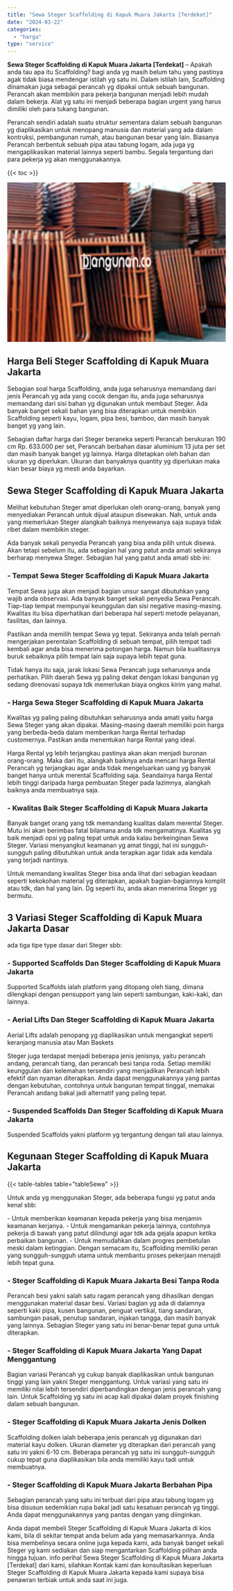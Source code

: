 ```yaml
---
title: "Sewa Steger Scaffolding di Kapuk Muara Jakarta [Terdekat]"
date: "2024-03-22"
categories: 
  - "harga"
type: "service"
---
```


**Sewa Steger Scaffolding di Kapuk Muara Jakarta \[Terdekat\]** – Apakah anda tau apa itu Scaffolding? bagi anda yg masih belum tahu yang pastinya agak tidak biasa mendengar istilah yg satu ini. Dalam istilah lain, Scaffolding dinamakan juga sebagai perancah yg dipakai untuk sebuah bangunan. Perancah akan membikin para pekerja bangunan menjadi lebih mudah dalam bekerja. Alat yg satu ini menjadi beberapa bagian urgent yang harus dimiliki oleh para tukang bangunan.

Perancah sendiri adalah suatu struktur sementara dalam sebuah bangunan yg diaplikasikan untuk menopang manusia dan material yang ada dalam kontruksi, pembangunan rumah, atau bangunan besar yang lain. Biasanya Perancah berbentuk sebuah pipa atau tabung logam, ada juga yg mengaplikasikan material lainnya seperti bambu. Segala tergantung dari para pekerja yg akan menggunakannya.

{{< toc >}}

![Sewa Steger Scaffolding di Kapuk Muara Jakarta [Terdekat]](/images/sewa-scaffolding-steger-12.png)

## Harga Beli Steger Scaffolding di Kapuk Muara Jakarta

Sebagian soal harga Scaffolding, anda juga seharusnya memandang dari jenis Perancah yg ada yang cocok dengan itu, anda juga seharusnya memandang dari sisi bahan yg digunakan untuk membaut Steger. Ada banyak banget sekali bahan yang bisa diterapkan untuk membikin Scaffolding seperti kayu, logam, pipa besi, bamboo, dan masih banyak banget yg yang lain.

Sebagian daftar harga dari Steger beraneka seperti Perancah berukuran 190 cm Rp. 633.000 per set, Perancah berbahan dasar aluminium 13 juta per set dan masih banyak banget yg lainnya. Harga ditetapkan oleh bahan dan ukuran yg diperlukan. Ukuran dan banyaknya quantity yg diperlukan maka kian besar biaya yg mesti anda bayarkan.

## Sewa Steger Scaffolding di Kapuk Muara Jakarta

Melihat kebutuhan Steger amat diperlukan oleh orang-orang, banyak yang menyediakan Perancah untuk dijual ataupun disewakan. Nah, untuk anda yang memerlukan Steger alangkah baiknya menyewanya saja supaya tidak ribet dalam membikin steger.

Ada banyak sekali penyedia Perancah yang bisa anda pilih untuk disewa. Akan tetapi sebelum itu, ada sebagian hal yang patut anda amati sekiranya berharap menyewa Steger. Sebagian hal yang patut anda amati sbb ini:

### \- Tempat Sewa Steger Scaffolding di Kapuk Muara Jakarta

Tempat Sewa juga akan menjadi bagian unsur sangat dibutuhkan yang wajib anda observasi. Ada banyak banget sekali penyedia Sewa Perancah. Tiap-tiap tempat mempunyai keunggulan dan sisi negative masing-masing. Kwalitas itu bisa diperhatikan dari beberapa hal seperti metode pelayanan, fasilitas, dan lainnya.

Pastikan anda memilih tempat Sewa yg tepat. Sekiranya anda telah pernah mengerjakan perentalan Scaffolding di sebuah tempat, pilih tempat tadi kembali agar anda bisa menerima potongan harga. Namun bila kualitasnya buruk sebaiknya pilih tempat lain saja supaya lebih tepat guna.

Tidak hanya itu saja, jarak lokasi Sewa Perancah juga seharusnya anda perhatikan. Pilih daerah Sewa yg paling dekat dengan lokasi bangunan yg sedang direnovasi supaya tdk memerlukan biaya ongkos kirim yang mahal.

### \- Harga Sewa Steger Scaffolding di Kapuk Muara Jakarta

Kwalitas yg paling paling dibutuhkan seharusnya anda amati yaitu harga Sewa Steger yang akan dipakai. Masing-masing daerah memiliki poin harga yang berbeda-beda dalam memberikan harga Rental terhadap customernya. Pastikan anda menentukan harga Rental yang ideal.

Harga Rental yg lebih terjangkau pastinya akan akan menjadi buronan orang-orang. Maka dari itu, alangkah baiknya anda mencari harga Rental Perancah yg terjangkau agar anda tidak mengeluarkan uang yg banyak banget hanya untuk merental Scaffolding saja. Seandainya harga Rental lebih tinggi daripada harga pembuatan Steger pada lazimnya, alangkah baiknya anda membuatnya saja.

### \- Kwalitas Baik Steger Scaffolding di Kapuk Muara Jakarta

Banyak banget orang yang tdk memandang kualitas dalam merental Steger. Mutu ini akan berimbas fatal bilamana anda tdk mengamatinya. Kualitas yg baik menjadi opsi yg paling tepat untuk anda kalau berkeinginan Sewa Steger. Variasi menyangkut keamanan yg amat tinggi, hal ini sungguh-sungguh paling dibutuhkan untuk anda terapkan agar tidak ada kendala yang terjadi nantinya.

Untuk memandang kwalitas Steger bisa anda lihat dari sebagian keadaan seperti kekokohan material yg diterapkan, apakah bagian-bagiannya komplit atau tdk, dan hal yang lain. Dg seperti itu, anda akan menerima Steger yg bermutu.

## 3 Variasi Steger Scaffolding di Kapuk Muara Jakarta Dasar

ada tiga tipe type dasar dari Steger sbb:

### \- Supported Scaffolds Dan Steger Scaffolding di Kapuk Muara Jakarta

Supported Scaffolds ialah platform yang ditopang oleh tiang, dimana dilengkapi dengan pensupport yang lain seperti sambungan, kaki-kaki, dan lainnya.

### \- Aerial Lifts Dan Steger Scaffolding di Kapuk Muara Jakarta

Aerial Lifts adalah penopang yg diaplikasikan untuk mengangkat seperti keranjang manusia atau Man Baskets

Steger juga terdapat menjadi beberapa jenis jenisnya, yaitu perancah andang, perancah tiang, dan perancah besi tanpa roda. Setiap memiliki keunggulan dan kelemahan tersendiri yang menjadikan Perancah lebih efektif dan nyaman diterapkan. Anda dapat menggunakannya yang pantas dengan kebutuhan, contohnya untuk bangunan tempat tinggal, memakai Perancah andang bakal jadi alternatif yang paling tepat.

### \- Suspended Scaffolds Dan Steger Scaffolding di Kapuk Muara Jakarta

Suspended Scaffolds yakni platform yg tergantung dengan tali atau lainnya.

## Kegunaan Steger Scaffolding di Kapuk Muara Jakarta

{{< table-tables table="tableSewa" >}}

Untuk anda yg menggunakan Steger, ada beberapa fungsi yg patut anda kenal sbb:

\- Untuk memberikan keamanan kepada pekerja yang bisa menjamin keamanan kerjanya. - Untuk mengamankan pekerja lainnya, contohnya pekerja di bawah yang patut dilindungi agar tdk ada gejala apapun ketika perbaikan bangunan. - Untuk memudahkan dalam progres pembetulan meski dalam ketinggian. Dengan semacam itu, Scaffolding memiliki peran yang sungguh-sungguh utama untuk membantu proses pekerjaan menajdi lebih tepat guna.

### \- Steger Scaffolding di Kapuk Muara Jakarta Besi Tanpa Roda

Perancah besi yakni salah satu ragam perancah yang dihasilkan dengan menggunakan material dasar besi. Variasi bagian yg ada di dalamnya seperti kaki pipa, kusen bangunan, penguat vertikal, tiang sandaran, sambungan pasak, penutup sandaran, injakan tangga, dan masih banyak yang lainnya. Sebagian Steger yang satu ini benar-benar tepat guna untuk diterapkan.

### \- Steger Scaffolding di Kapuk Muara Jakarta Yang Dapat Menggantung

Bagian variasi Perancah yg cukup banyak diaplikasikan untuk bangunan tinggi yang lain yakni Steger menggantung. Untuk variasi yang satu ini memiliki nilai lebih tersendiri diperbandingkan dengan jenis perancah yang lain. Untuk Scaffolding yg satu ini acap kali dipakai dalam proyek finishing dalam sebuah bangunan.

### \- Steger Scaffolding di Kapuk Muara Jakarta Jenis Dolken

Scaffolding dolken ialah beberapa jenis perancah yg digunakan dari material kayu dolken. Ukuran diameter yg diterapkan dari perancah yang satu ini yakni 6-10 cm. Beberapa perancah yg satu ini sungguh-sungguh cukup tepat guna diaplikasikan bila anda memiliki kayu tadi untuk membuatnya.

### \- Steger Scaffolding di Kapuk Muara Jakarta Berbahan Pipa

Sebagian perancah yang satu ini terbuat dari pipa atau tabung logam yg bisa disusun sedemikian rupa bakal jadi satu kesatuan perancah yg tinggi. Anda dapat menggunakannya yang pantas dengan yang diinginkan.

Anda dapat membeli Steger Scaffolding di Kapuk Muara Jakarta di kios kami, bila di sekitar tempat anda belum ada yang memasarkannya. Anda bisa membelinya secara online juga kepada kami, ada banyak banget sekali Steger yg kami sediakan dan siap mengantarkan Scaffolding pilihan anda hingga tujuan. info perihal Sewa Steger Scaffolding di Kapuk Muara Jakarta \[Terdekat\] dari kami, silahkan Kontak kami dan konsultasikan keperluan Steger Scaffolding di Kapuk Muara Jakarta kepada kami supaya bisa penawran terbiak untuk anda saat ini juga.

